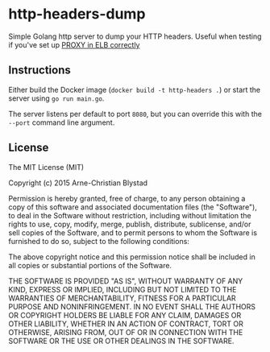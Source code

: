 # http-headers-dump

Simple Golang http server to dump your HTTP headers. Useful when testing if you've set up [PROXY in ELB correctly](https://chrislea.com/2014/03/20/using-proxy-protocol-nginx/)

## Instructions
Either build the Docker image (`docker build -t http-headers .`) or start the server using `go run main.go`.

The server listens per default to port `8080`, but you can override this with the `--port` command line argument.

## License

The MIT License (MIT)

Copyright (c) 2015 Arne-Christian Blystad

Permission is hereby granted, free of charge, to any person obtaining a copy
of this software and associated documentation files (the "Software"), to deal
in the Software without restriction, including without limitation the rights
to use, copy, modify, merge, publish, distribute, sublicense, and/or sell
copies of the Software, and to permit persons to whom the Software is
furnished to do so, subject to the following conditions:

The above copyright notice and this permission notice shall be included in
all copies or substantial portions of the Software.

THE SOFTWARE IS PROVIDED "AS IS", WITHOUT WARRANTY OF ANY KIND, EXPRESS OR
IMPLIED, INCLUDING BUT NOT LIMITED TO THE WARRANTIES OF MERCHANTABILITY,
FITNESS FOR A PARTICULAR PURPOSE AND NONINFRINGEMENT. IN NO EVENT SHALL THE
AUTHORS OR COPYRIGHT HOLDERS BE LIABLE FOR ANY CLAIM, DAMAGES OR OTHER
LIABILITY, WHETHER IN AN ACTION OF CONTRACT, TORT OR OTHERWISE, ARISING FROM,
OUT OF OR IN CONNECTION WITH THE SOFTWARE OR THE USE OR OTHER DEALINGS IN
THE SOFTWARE.
